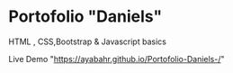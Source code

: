 # Portofolio "Daniels"
HTML , CSS,Bootstrap &amp; Javascript basics


Live Demo "https://ayabahr.github.io/Portofolio-Daniels-/"
